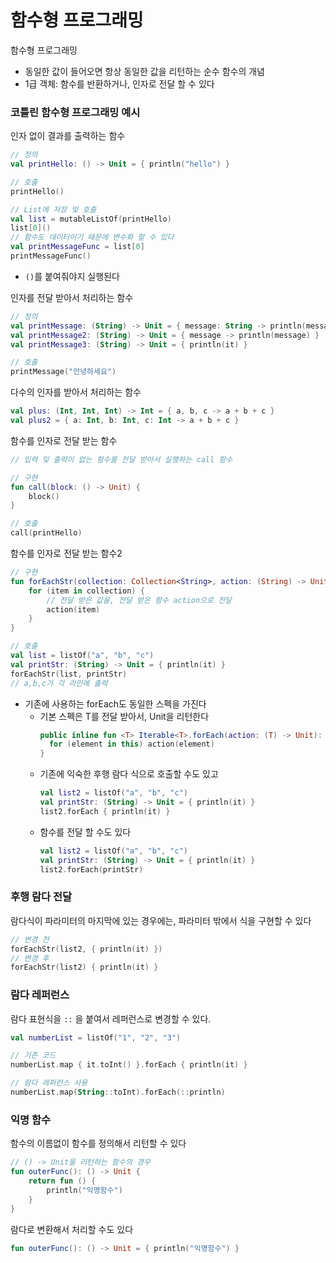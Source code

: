 # 함수형 프로그래밍
함수형 프로그래밍
- 동일한 값이 들어오면 항상 동일한 값을 리턴하는 순수 함수의 개념
- 1급 객체: 함수를 반환하거나, 인자로 전달 할 수 있다

### 코틀린 함수형 프로그래밍 예시
인자 없이 결과를 출력하는 함수
```kotlin
// 정의
val printHello: () -> Unit = { println("hello") }

// 호출
printHello()

// List에 저장 및 호출
val list = mutableListOf(printHello)
list[0]()
// 함수도 데이터이기 때문에 변수화 할 수 있다
val printMessageFunc = list[0]
printMessageFunc()

```
- `()`를 붙여줘야지 실행된다

인자를 전달 받아서 처리하는 함수
```kotlin
// 정의
val printMessage: (String) -> Unit = { message: String -> println(message) }
val printMessage2: (String) -> Unit = { message -> println(message) }
val printMessage3: (String) -> Unit = { println(it) }

// 호출 
printMessage("안녕하세요")
```

다수의 인자를 받아서 처리하는 함수
```kotlin
val plus: (Int, Int, Int) -> Int = { a, b, c -> a + b + c }
val plus2 = { a: Int, b: Int, c: Int -> a + b + c }
```

함수를 인자로 전달 받는 함수
```kotlin
// 입력 및 출력이 없는 함수를 전달 받아서 실행하는 call 함수

// 구현
fun call(block: () -> Unit) {
    block()
}

// 호출
call(printHello)
```

함수를 인자로 전달 받는 함수2
```kotlin
// 구현
fun forEachStr(collection: Collection<String>, action: (String) -> Unit) {
    for (item in collection) {
        // 전달 받은 값을, 전달 받은 함수 action으로 전달
        action(item)
    }
}

// 호출
val list = listOf("a", "b", "c")
val printStr: (String) -> Unit = { println(it) }
forEachStr(list, printStr)
// a,b,c가 각 라인에 출력
```
- 기존에 사용하는 forEach도 동일한 스펙을 가진다
   - 기본 스펙은 T를 전달 받아서, Unit을 리턴한다
      ```kotlin
      public inline fun <T> Iterable<T>.forEach(action: (T) -> Unit): Unit {
        for (element in this) action(element)
      }
      ```
   - 기존에 익숙한 후행 람다 식으로 호출할 수도 있고
      ```kotlin
      val list2 = listOf("a", "b", "c")
      val printStr: (String) -> Unit = { println(it) }
      list2.forEach { println(it) }
      ```
   - 함수를 전달 할 수도 있다
      ```kotlin
      val list2 = listOf("a", "b", "c")
      val printStr: (String) -> Unit = { println(it) }
      list2.forEach(printStr)
      ```

### 후행 람다 전달
람다식이 파라미터의 마지막에 있는 경우에는, 파라미터 밖에서 식을 구현할 수 있다
```kotlin
// 변경 전
forEachStr(list2, { println(it) })
// 변경 후 
forEachStr(list2) { println(it) }
```

### 람다 레퍼런스
람다 표현식을  `::` 을 붙여서 레퍼런스로 변경할 수 있다.
```kotlin
val numberList = listOf("1", "2", "3")

// 기존 코드
numberList.map { it.toInt() }.forEach { println(it) }

// 람다 레퍼런스 사용
numberList.map(String::toInt).forEach(::println)
```

### 익명 함수
함수의 이름없이 함수를 정의해서 리턴할 수 있다
```kotlin
// () -> Unit을 리턴하는 함수의 경우
fun outerFunc(): () -> Unit {
    return fun () {
        println("익명함수")
    }
}
```

람다로 변환해서 처리할 수도 있다
```kotlin
fun outerFunc(): () -> Unit = { println("익명함수") }
```